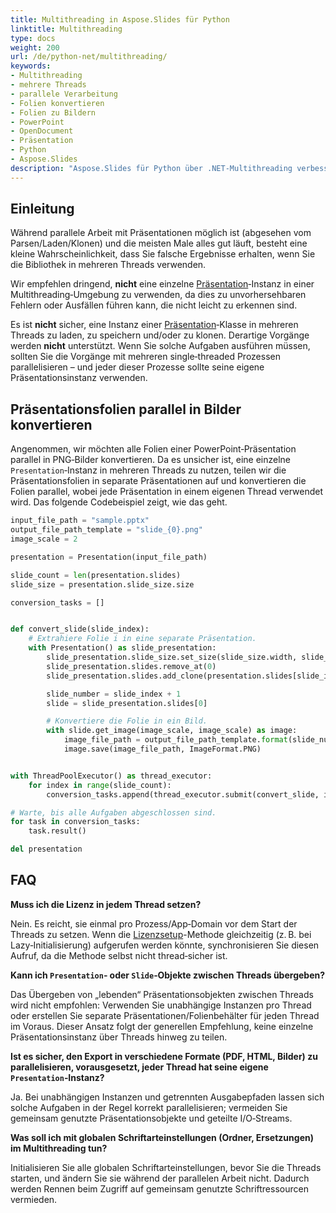 ```yaml
---
title: Multithreading in Aspose.Slides für Python
linktitle: Multithreading
type: docs
weight: 200
url: /de/python-net/multithreading/
keywords:
- Multithreading
- mehrere Threads
- parallele Verarbeitung
- Folien konvertieren
- Folien zu Bildern
- PowerPoint
- OpenDocument
- Präsentation
- Python
- Aspose.Slides
description: "Aspose.Slides für Python über .NET-Multithreading verbessert die Verarbeitung von PowerPoint- und OpenDocument-Dateien. Entdecken Sie bewährte Verfahren für effiziente Präsentationsabläufe."
---
```


## **Einleitung**

Während parallele Arbeit mit Präsentationen möglich ist (abgesehen vom Parsen/Laden/Klonen) und die meisten Male alles gut läuft, besteht eine kleine Wahrscheinlichkeit, dass Sie falsche Ergebnisse erhalten, wenn Sie die Bibliothek in mehreren Threads verwenden.

Wir empfehlen dringend, **nicht** eine einzelne [Präsentation](https://reference.aspose.com/slides/python-net/aspose.slides/presentation/)‑Instanz in einer Multithreading‑Umgebung zu verwenden, da dies zu unvorhersehbaren Fehlern oder Ausfällen führen kann, die nicht leicht zu erkennen sind. 

Es ist **nicht** sicher, eine Instanz einer [Präsentation](https://reference.aspose.com/slides/python-net/aspose.slides/presentation/)‑Klasse in mehreren Threads zu laden, zu speichern und/oder zu klonen. Derartige Vorgänge werden **nicht** unterstützt. Wenn Sie solche Aufgaben ausführen müssen, sollten Sie die Vorgänge mit mehreren single‑threaded Prozessen parallelisieren – und jeder dieser Prozesse sollte seine eigene Präsentationsinstanz verwenden. 

## **Präsentationsfolien parallel in Bilder konvertieren**

Angenommen, wir möchten alle Folien einer PowerPoint‑Präsentation parallel in PNG‑Bilder konvertieren. Da es unsicher ist, eine einzelne `Presentation`‑Instanz in mehreren Threads zu nutzen, teilen wir die Präsentationsfolien in separate Präsentationen auf und konvertieren die Folien parallel, wobei jede Präsentation in einem eigenen Thread verwendet wird. Das folgende Codebeispiel zeigt, wie das geht.

```py
input_file_path = "sample.pptx"
output_file_path_template = "slide_{0}.png"
image_scale = 2

presentation = Presentation(input_file_path)

slide_count = len(presentation.slides)
slide_size = presentation.slide_size.size

conversion_tasks = []


def convert_slide(slide_index):
    # Extrahiere Folie i in eine separate Präsentation.
    with Presentation() as slide_presentation:
        slide_presentation.slide_size.set_size(slide_size.width, slide_size.height, SlideSizeScaleType.DO_NOT_SCALE)
        slide_presentation.slides.remove_at(0)
        slide_presentation.slides.add_clone(presentation.slides[slide_index])

        slide_number = slide_index + 1
        slide = slide_presentation.slides[0]

        # Konvertiere die Folie in ein Bild.
        with slide.get_image(image_scale, image_scale) as image:
            image_file_path = output_file_path_template.format(slide_number)
            image.save(image_file_path, ImageFormat.PNG)


with ThreadPoolExecutor() as thread_executor:
    for index in range(slide_count):
        conversion_tasks.append(thread_executor.submit(convert_slide, index))

# Warte, bis alle Aufgaben abgeschlossen sind.
for task in conversion_tasks:
    task.result()

del presentation
```

## **FAQ**

**Muss ich die Lizenz in jedem Thread setzen?**

Nein. Es reicht, sie einmal pro Prozess/App‑Domain vor dem Start der Threads zu setzen. Wenn die [Lizenzsetup](/slides/de/python-net/licensing/)-Methode gleichzeitig (z. B. bei Lazy‑Initialisierung) aufgerufen werden könnte, synchronisieren Sie diesen Aufruf, da die Methode selbst nicht thread‑sicher ist.

**Kann ich `Presentation`‑ oder `Slide`‑Objekte zwischen Threads übergeben?**

Das Übergeben von „lebenden“ Präsentationsobjekten zwischen Threads wird nicht empfohlen: Verwenden Sie unabhängige Instanzen pro Thread oder erstellen Sie separate Präsentationen/Folienbehälter für jeden Thread im Voraus. Dieser Ansatz folgt der generellen Empfehlung, keine einzelne Präsentationsinstanz über Threads hinweg zu teilen.

**Ist es sicher, den Export in verschiedene Formate (PDF, HTML, Bilder) zu parallelisieren, vorausgesetzt, jeder Thread hat seine eigene `Presentation`‑Instanz?**

Ja. Bei unabhängigen Instanzen und getrennten Ausgabepfaden lassen sich solche Aufgaben in der Regel korrekt parallelisieren; vermeiden Sie gemeinsam genutzte Präsentationsobjekte und geteilte I/O‑Streams.

**Was soll ich mit globalen Schriftarteinstellungen (Ordner, Ersetzungen) im Multithreading tun?**

Initialisieren Sie alle globalen Schriftarteinstellungen, bevor Sie die Threads starten, und ändern Sie sie während der parallelen Arbeit nicht. Dadurch werden Rennen beim Zugriff auf gemeinsam genutzte Schriftressourcen vermieden.